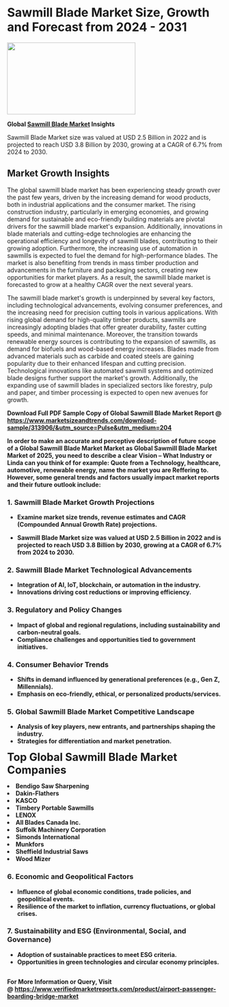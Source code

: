 <H1>Sawmill Blade Market Size, Growth and Forecast from 2024 - 2031</H1><img class="aligncenter size-medium wp-image-584254" src="https://thirdeyenews.in/wp-content/uploads/2024/09/Global-Market-Research-300x168.jpeg" alt="" width="300" height="168" /><p><strong>Global&nbsp;<a href="https://www.marketsizeandtrends.com/download-sample/313906/&amp;utm_source=Pulse&amp;utm_medium=204">Sawmill Blade Market</a> Insights</strong></p><p>Sawmill Blade Market size was valued at USD 2.5 Billion in 2022 and is projected to reach USD 3.8 Billion by 2030, growing at a CAGR of 6.7% from 2024 to 2030.</p><p><h2>Market Growth Insights</h2> <p>The global sawmill blade market has been experiencing steady growth over the past few years, driven by the increasing demand for wood products, both in industrial applications and the consumer market. The rising construction industry, particularly in emerging economies, and growing demand for sustainable and eco-friendly building materials are pivotal drivers for the sawmill blade market's expansion. Additionally, innovations in blade materials and cutting-edge technologies are enhancing the operational efficiency and longevity of sawmill blades, contributing to their growing adoption. Furthermore, the increasing use of automation in sawmills is expected to fuel the demand for high-performance blades. The market is also benefiting from trends in mass timber production and advancements in the furniture and packaging sectors, creating new opportunities for market players. As a result, the sawmill blade market is forecasted to grow at a healthy CAGR over the next several years.</p> <p><strong></strong></p> <p>The sawmill blade market's growth is underpinned by several key factors, including technological advancements, evolving consumer preferences, and the increasing need for precision cutting tools in various applications. With rising global demand for high-quality timber products, sawmills are increasingly adopting blades that offer greater durability, faster cutting speeds, and minimal maintenance. Moreover, the transition towards renewable energy sources is contributing to the expansion of sawmills, as demand for biofuels and wood-based energy increases. Blades made from advanced materials such as carbide and coated steels are gaining popularity due to their enhanced lifespan and cutting precision. Technological innovations like automated sawmill systems and optimized blade designs further support the market's growth. Additionally, the expanding use of sawmill blades in specialized sectors like forestry, pulp and paper, and timber processing is expected to open new avenues for growth. <p><strong></p><p><span class=""><strong>Download Full PDF Sample Copy of Global Sawmill Blade Market Report</strong> @ <a href="https://www.marketsizeandtrends.com/download-sample/313906/&amp;utm_source=Pulse&amp;utm_medium=204" target="_blank">https://www.marketsizeandtrends.com/download-sample/313906/&amp;utm_source=Pulse&amp;utm_medium=204</a></span></p><p>In order to make an accurate and perceptive description of future scope of a Global&nbsp;Sawmill Blade Market Market as Global&nbsp;Sawmill Blade Market Market of 2025, you need to describe a clear Vision &ndash; What Industry or Linda can you think of for example: Quote from a Technology, healthcare, automotive, renewable energy, name the market you are Reffering to. However, some general trends and factors usually impact market reports and their future outlook include:</p><h3>1.&nbsp;<strong>Sawmill Blade Market Growth Projections</strong></h3><ul><li>Examine market size trends, revenue estimates and CAGR (Compounded Annual Growth Rate) projections.</li><li><p>Sawmill Blade Market size was valued at USD 2.5 Billion in 2022 and is projected to reach USD 3.8 Billion by 2030, growing at a CAGR of 6.7% from 2024 to 2030.</p></li></ul><h3>2.&nbsp;<strong>Sawmill Blade Market Technological Advancements</strong></h3><ul><li>Integration of AI, IoT, blockchain, or automation in the industry.</li><li>Innovations driving cost reductions or improving efficiency.</li></ul><h3>3.&nbsp;<strong>Regulatory and Policy Changes</strong></h3><ul><li>Impact of global and regional regulations, including sustainability and carbon-neutral goals.</li><li>Compliance challenges and opportunities tied to government initiatives.</li></ul><h3>4.&nbsp;<strong>Consumer Behavior Trends</strong></h3><ul><li>Shifts in demand influenced by generational preferences (e.g., Gen Z, Millennials).</li><li>Emphasis on eco-friendly, ethical, or personalized products/services.</li></ul><h3>5.&nbsp;<strong>Global Sawmill Blade Market Competitive Landscape</strong></h3><ul><li>Analysis of key players, new entrants, and partnerships shaping the industry.</li><li>Strategies for differentiation and market penetration.</li></ul><p data-pm-slice="1 1 []"><span style="color: inherit; font-family: inherit; font-size: 25px;">Top Global Sawmill Blade Market Companies</span></p><div class="" data-test-id=""><p><li>Bendigo Saw Sharpening</li><li> Dakin-Flathers</li><li> KASCO</li><li> Timbery Portable Sawmills</li><li> LENOX</li><li> All Blades Canada Inc.</li><li> Suffolk Machinery Corporation</li><li> Simonds International</li><li> Munkfors</li><li> Sheffield Industrial Saws</li><li> Wood Mizer</li></p></div><h3>6.&nbsp;<strong>Economic and Geopolitical Factors</strong></h3><ul><li>Influence of global economic conditions, trade policies, and geopolitical events.</li><li>Resilience of the market to inflation, currency fluctuations, or global crises.</li></ul><h3>7.&nbsp;<strong>Sustainability and ESG (Environmental, Social, and Governance)</strong></h3><ul><li>Adoption of sustainable practices to meet ESG criteria.</li><li>Opportunities in green technologies and circular economy principles.</li></ul><h2><strong style="font-size: 14px;">For More Information or Query, Visit @&nbsp;</strong><a style="background-color: #ffffff; font-size: 14px;" href="https://www.marketsizeandtrends.com/report/sawmill-blade-market/" target="_blank">https://www.verifiedmarketreports.com/product/airport-passenger-boarding-bridge-market</a></h2>
